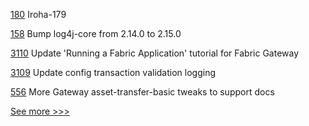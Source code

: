 
[180](https://github.com/hyperledger/iroha-java/pull/180) Iroha-179

[158](https://github.com/hyperledger/fabric-sdk-java/pull/158) Bump log4j-core from 2.14.0 to 2.15.0

[3110](https://github.com/hyperledger/fabric/pull/3110) Update 'Running a Fabric Application' tutorial for Fabric Gateway

[3109](https://github.com/hyperledger/fabric/pull/3109) Update config transaction validation logging

[556](https://github.com/hyperledger/fabric-samples/pull/556) More Gateway asset-transfer-basic tweaks to support docs


[See more >>>](https://start-here.hyperledger.org/pull-requests)
